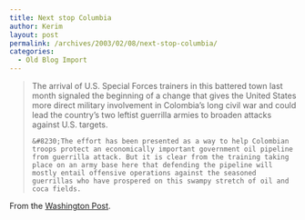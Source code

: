 ```yaml
---
title: Next stop Columbia
author: Kerim
layout: post
permalink: /archives/2003/02/08/next-stop-columbia/
categories:
  - Old Blog Import
---
```


>   The arrival of U.S. Special Forces trainers in this battered town last month signaled the beginning of a change that gives the United States more direct military involvement in Colombia&#8217;s long civil war and could lead the country&#8217;s two leftist guerrilla armies to broaden attacks against U.S. targets. 
>   
>   
>     &#8230;The effort has been presented as a way to help Colombian troops protect an economically important government oil pipeline from guerrilla attack. But it is clear from the training taking place on an army base here that defending the pipeline will mostly entail offensive operations against the seasoned guerrillas who have prospered on this swampy stretch of oil and coca fields.
>   


From the <a href="http://www.washingtonpost.com/wp-dyn/articles/A38331-2003Feb6.html" onclick="_gaq.push(['_trackEvent', 'outbound-article', 'http://www.washingtonpost.com/wp-dyn/articles/A38331-2003Feb6.html', 'Washington Post']);" >Washington Post</a>.

